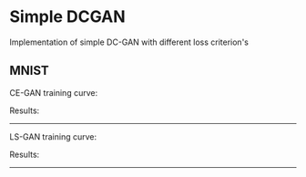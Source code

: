 # Simple DCGAN


Implementation of simple DC-GAN with different loss criterion's 


MNIST
----

CE-GAN training curve:


Results:


----

LS-GAN training curve:


Results:


----


